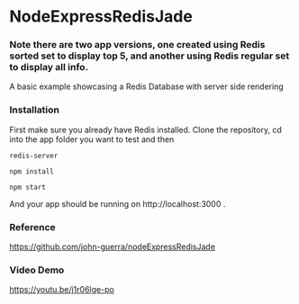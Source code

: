 # NodeExpressRedisJade
### Note there are two app versions, one created using Redis sorted set to display top 5, and another using Redis regular set to display all info.

A basic example showcasing a Redis Database with server side rendering

### Installation

First make sure you already have Redis installed. Clone the repository, cd into the app folder you want to test and then

```
redis-server

npm install

npm start
```

And your app should be running on http://localhost:3000 .

### Reference

https://github.com/john-guerra/nodeExpressRedisJade

### Video Demo

https://youtu.be/j1r06lge-po

